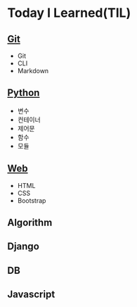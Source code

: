 # Today I Learned(TIL)
## [Git](https://github.com/Belluable/TIL/blob/master/Git/git.md)
- Git
- CLI
- Markdown

## [Python](https://github.com/Belluable/TIL/blob/master/Python/python.md)
- 변수
- 컨테이너
- 제어문
- 함수
- 모듈

## [Web](https://github.com/Belluable/TIL/blob/master/Web/Web.md)
- HTML
- CSS
- Bootstrap

## Algorithm

## Django

## DB

## Javascript
